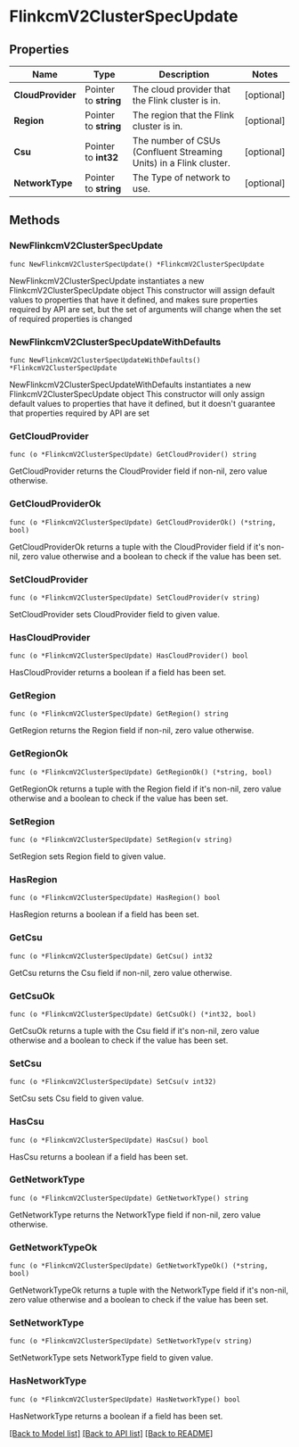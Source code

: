# FlinkcmV2ClusterSpecUpdate

## Properties

Name | Type | Description | Notes
------------ | ------------- | ------------- | -------------
**CloudProvider** | Pointer to **string** | The cloud provider that the Flink cluster is in. | [optional] 
**Region** | Pointer to **string** | The region that the Flink cluster is in. | [optional] 
**Csu** | Pointer to **int32** | The number of CSUs (Confluent Streaming Units) in a Flink cluster. | [optional] 
**NetworkType** | Pointer to **string** | The Type of network to use. | [optional] 

## Methods

### NewFlinkcmV2ClusterSpecUpdate

`func NewFlinkcmV2ClusterSpecUpdate() *FlinkcmV2ClusterSpecUpdate`

NewFlinkcmV2ClusterSpecUpdate instantiates a new FlinkcmV2ClusterSpecUpdate object
This constructor will assign default values to properties that have it defined,
and makes sure properties required by API are set, but the set of arguments
will change when the set of required properties is changed

### NewFlinkcmV2ClusterSpecUpdateWithDefaults

`func NewFlinkcmV2ClusterSpecUpdateWithDefaults() *FlinkcmV2ClusterSpecUpdate`

NewFlinkcmV2ClusterSpecUpdateWithDefaults instantiates a new FlinkcmV2ClusterSpecUpdate object
This constructor will only assign default values to properties that have it defined,
but it doesn't guarantee that properties required by API are set

### GetCloudProvider

`func (o *FlinkcmV2ClusterSpecUpdate) GetCloudProvider() string`

GetCloudProvider returns the CloudProvider field if non-nil, zero value otherwise.

### GetCloudProviderOk

`func (o *FlinkcmV2ClusterSpecUpdate) GetCloudProviderOk() (*string, bool)`

GetCloudProviderOk returns a tuple with the CloudProvider field if it's non-nil, zero value otherwise
and a boolean to check if the value has been set.

### SetCloudProvider

`func (o *FlinkcmV2ClusterSpecUpdate) SetCloudProvider(v string)`

SetCloudProvider sets CloudProvider field to given value.

### HasCloudProvider

`func (o *FlinkcmV2ClusterSpecUpdate) HasCloudProvider() bool`

HasCloudProvider returns a boolean if a field has been set.

### GetRegion

`func (o *FlinkcmV2ClusterSpecUpdate) GetRegion() string`

GetRegion returns the Region field if non-nil, zero value otherwise.

### GetRegionOk

`func (o *FlinkcmV2ClusterSpecUpdate) GetRegionOk() (*string, bool)`

GetRegionOk returns a tuple with the Region field if it's non-nil, zero value otherwise
and a boolean to check if the value has been set.

### SetRegion

`func (o *FlinkcmV2ClusterSpecUpdate) SetRegion(v string)`

SetRegion sets Region field to given value.

### HasRegion

`func (o *FlinkcmV2ClusterSpecUpdate) HasRegion() bool`

HasRegion returns a boolean if a field has been set.

### GetCsu

`func (o *FlinkcmV2ClusterSpecUpdate) GetCsu() int32`

GetCsu returns the Csu field if non-nil, zero value otherwise.

### GetCsuOk

`func (o *FlinkcmV2ClusterSpecUpdate) GetCsuOk() (*int32, bool)`

GetCsuOk returns a tuple with the Csu field if it's non-nil, zero value otherwise
and a boolean to check if the value has been set.

### SetCsu

`func (o *FlinkcmV2ClusterSpecUpdate) SetCsu(v int32)`

SetCsu sets Csu field to given value.

### HasCsu

`func (o *FlinkcmV2ClusterSpecUpdate) HasCsu() bool`

HasCsu returns a boolean if a field has been set.

### GetNetworkType

`func (o *FlinkcmV2ClusterSpecUpdate) GetNetworkType() string`

GetNetworkType returns the NetworkType field if non-nil, zero value otherwise.

### GetNetworkTypeOk

`func (o *FlinkcmV2ClusterSpecUpdate) GetNetworkTypeOk() (*string, bool)`

GetNetworkTypeOk returns a tuple with the NetworkType field if it's non-nil, zero value otherwise
and a boolean to check if the value has been set.

### SetNetworkType

`func (o *FlinkcmV2ClusterSpecUpdate) SetNetworkType(v string)`

SetNetworkType sets NetworkType field to given value.

### HasNetworkType

`func (o *FlinkcmV2ClusterSpecUpdate) HasNetworkType() bool`

HasNetworkType returns a boolean if a field has been set.


[[Back to Model list]](../README.md#documentation-for-models) [[Back to API list]](../README.md#documentation-for-api-endpoints) [[Back to README]](../README.md)


